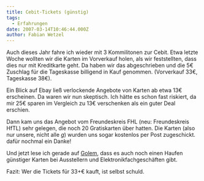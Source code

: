 ```yaml
---
title: Cebit-Tickets (günstig)
tags:
  - Erfahrungen
date: 2007-03-14T10:46:44.000Z
author: Fabian Wetzel
---
```


Auch dieses Jahr fahre ich wieder mit 3 Kommilitonen zur Cebit. Etwa letzte Woche wollten wir die Karten im Vorverkauf holen, als wir feststellten, dass dies nur mit Kreditkarte geht. Da haben wir das abgeschrieben und die 5€ Zuschlag für die Tageskasse billigend in Kauf genommen. (Vorverkauf 33€, Tageskasse 38€).

Ein Blick auf Ebay ließ verlockende Angebote von Karten ab etwa 13€ erscheinen. Da waren wir nun skeptisch. Ich hätte es schon fast riskiert, da mir 25€ sparen im Vergleich zu 13€ verschenken als ein guter Deal erschien.

Dann kam uns das Angebot vom Freundeskreis FHL (neu: Freundeskreis HfTL) sehr gelegen, die noch 20 Gratiskarten über hatten. Die Karten (also nur unsere, nicht alle *g*) wurden uns sogar kostenlos per Post zugeschickt. dafür nochmal ein Danke!

Und jetzt lese ich gerade auf [Golem](http://www.golem.de/0703/51063.html "CeBIT-Tickets für 98 Cent"), dass es auch noch einen Haufen günstiger Karten bei Ausstellern und Elektronikfachgeschäften gibt.

Fazit: Wer die Tickets für 33+€ kauft, ist selbst schuld.


